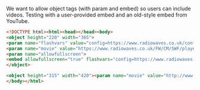 We want to allow object tags (with param and embed) so users can include
videos. Testing with a user-provided embed and an old-style embed from
YouTube.

```html
<!DOCTYPE html><html><head></head><body>
<object height="220" width="365">
<param name="flashvars" value="config=https://www.radiowaves.co.uk/config_video_21758_1_395461_8_0_0">
<param name="movie" value="https://www.radiowaves.co.uk/FW/CM/SWF/player.swf">
<param name="allowfullscreen">
<embed allowfullscreen="true" flashvars="config=https://www.radiowaves.co.uk/config_video_21758_1_395461_8_0_0" height="220" src="https://www.radiowaves.co.uk/FW/CM/SWF/player.swf" type="application/x-shockwave-flash" width="365">
</object>

<object height="315" width="420"><param name="movie" value="http://www.youtube.com/v/8KswnjMa-MQ?version=3"><param name="allowFullScreen" value="true"><param name="allowscriptaccess" value="always"><embed allowfullscreen="true" allowscriptaccess="always" height="315" src="http://www.youtube.com/v/8KswnjMa-MQ?version=3&amp;hl=en_US" type="application/x-shockwave-flash" width="420"></object>
</body></html>
```
